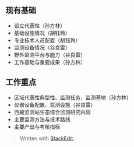 
##  现有基础
- 设立代表性（孙方林）
- 基础设施情况（胡钰玲）
- 专业技术人员配置（胡钰玲）
- 监测设备情况（谷良雷）
- 野外监测平台与能力（谷良雷）
- 工作基础与重要成果（孙方林）
## 工作重点
- 区域代表性典型性、监测任务、监测基地（孙方林）
- 仪器设备配置、监测设施（谷良雷）
- 西藏监测站生态综合监测研究内容
- 主要监测方法与技术路线
- 主要产出与考核指标



> Written with [StackEdit](https://stackedit.io/).
<!--stackedit_data:
eyJoaXN0b3J5IjpbLTE0OTM2NTIxMTgsNDU1NTE5OTcyXX0=
-->